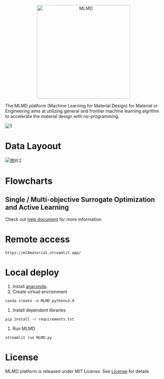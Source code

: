 <p align="center">
  <img src="https://user-images.githubusercontent.com/61132191/231174459-96d33cdf-9f6f-4296-ba9f-31d11056ef12.jpg?raw=true" width="300px"  alt="MLMD"/>
</div>
</p>

The MLMD platform (Machine Learning for Material Design) for Material or Engineering aims at utilizing general and frontier machine learning algrithm to accelerate the material design with no-programming.

![1](https://github.com/Jiaxuan-Ma/MLMD/assets/61132191/98992016-e211-442a-aaec-2efc9ac8dc0f)


# Data Layoout

![图片2](https://github.com/Jiaxuan-Ma/MLMD/assets/61132191/fa138ee2-b1a6-494d-a5de-741d1a54af14)



# Flowcharts

## Single / Multi-objective Surrogate Optimization and Active Learning


Check out [help document](https://mlmd.netlify.app/) for more information
# Remote access

```
https://ml4material.streamlit.app/
```

# Local deploy

1. Install [anaconda](https://www.anaconda.com/). 
2. Create virtual envrionment
```
conda create -n MLMD python=3.9
```
1. Install dependent libraries
```
pip install -r requirements.txt
```
1. Run MLMD 
```
streamlit run MLMD.py
```

# License
MLMD platform is released under MIT License. See [License](https://github.com/Jiaxuan-Ma/Machine-Learning-for-Material-Design/blob/main/LICENSE) for details
